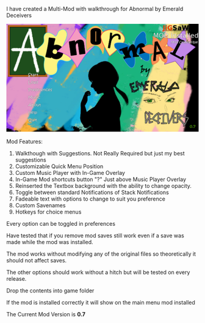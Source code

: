 I have created a Multi-Mod with walkthrough for Abnormal by Emerald Deceivers

![screenshot](Screenshots/main_menu_1.jpg)

Mod Features:
  1. Walkthough with Suggestions. Not Really Required but just my best suggestions
  2. Customizable Quick Menu Position
  3. Custom Music Player with In-Game Overlay
  4. In-Game Mod shortcuts button "?" Just above Music Player Overlay
  5. Reinserted the Textbox background with the ability to change opacity.
  6. Toggle between standard Notifications of Stack Notifications
  7. Fadeable text with options to change to suit you preference
  8. Custom Savenames
  9. Hotkeys for choice menus

Every option can be toggled in preferences

Have tested that if you remove mod saves still work even if a save was made while the mod was installed.

The mod works without modifying any of the original files so theoretically it should not affect saves.

The other options should work without a hitch but will be tested on every release.

Drop the contents into game folder

If the mod is installed correctly it will show on the main menu mod installed

The Current Mod Version is **0.7**
